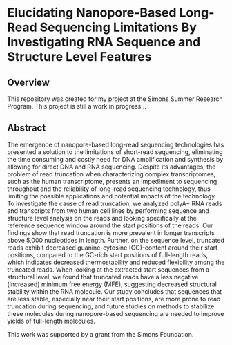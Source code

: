 # Elucidating Nanopore-Based Long-Read Sequencing Limitations By Investigating RNA Sequence and Structure Level Features

## Overview
This repository was created for my project at the Simons Summer Research Program. This project is still a work in progress...

## Abstract
The emergence of nanopore-based long-read sequencing technologies has presented a solution to the limitations of short-read sequencing, eliminating the time consuming and costly need for DNA amplification and synthesis by allowing for direct DNA and RNA sequencing. Despite its advantages, the problem of read truncation when characterizing complex transcriptomes, such as the human transcriptome, presents an impediment to sequencing throughput and the reliability of long-read sequencing technology, thus limiting the possible applications and potential impacts of the technology. To investigate the cause of read truncation, we analyzed polyA+ RNA reads and transcripts from two human cell lines by performing sequence and structure level analysis on the reads and looking specifically at the reference sequence window around the start positions of the reads. Our findings show that read truncation is more prevalent in longer transcripts above 5,000 nucleotides in length. Further, on the sequence level, truncated reads exhibit decreased guanine-cytosine (GC)-content around their start positions, compared to the GC-rich start positions of full-length reads, which indicates decreased thermostability and reduced flexibility among the truncated reads. When looking at the extracted start sequences from a structural level, we found that truncated reads have a less negative (increased) minimum free energy (MFE), suggesting decreased structural stability within the RNA molecule. Our study concludes that sequences that are less stable, especially near their start positions, are more prone to read truncation during sequencing, and future studies on methods to stabilize these molecules during nanopore-based sequencing are needed to improve yields of full-length molecules.

This work was supported by a grant from the Simons Foundation.
